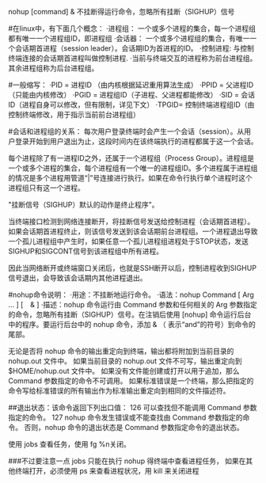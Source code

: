 nohup [command] & 不挂断得运行命令，忽略所有挂断（SIGHUP）信号

#在linux中，有下面几个概念：
·进程组： 一个或多个进程的集合，每一个进程组都有唯一一个进程组ID，即进程组 
·会话器： 一个或多个进程组的集合，有唯一一个会话期首进程（session leader）。会话期ID为首进程的ID。 
·控制进程: 与控制终端连接的会话期首进程叫做控制进程. 
·当前与终端交互的进程称为前台进程组。其余进程组称为后台进程组。

#一般缩写：
·PID = 进程ID （由内核根据延迟重用算法生成） 
·PPID = 父进程ID（只能由内核修改） 
·PGID = 进程组ID（子进程、父进程都能修改） 
·SID = 会话ID（进程自身可以修改，但有限制，详见下文） 
·TPGID= 控制终端进程组ID（由控制终端修改，用于指示当前前台进程组）

#会话和进程组的关系：
每次用户登录终端时会产生一个会话（session）。从用户登录开始到用户退出为止，这段时间内在该终端执行的进程都属于这一个会话。

每个进程除了有一进程ID之外，还属于一个进程组（Process Group）。进程组是一个或多个进程的集合，每个进程组有一个唯一的进程组ID。多个进程属于进程组的情况是多个进程用管道“|”号连接进行执行。如果在命令行执行单个进程时这个进程组只有这一个进程。

"挂断信号（SIGHUP）默认的动作是终止程序"。

当终端接口检测到网络连接断开，将挂断信号发送给控制进程（会话期首进程）。如果会话期首进程终止，则该信号发送到该会话期前台进程组。一个进程退出导致一个孤儿进程组中产生时，如果任意一个孤儿进程组进程处于STOP状态，发送SIGHUP和SIGCONT信号到该进程组中所有进程。

因此当网络断开或终端窗口关闭后，也就是SSH断开以后，控制进程收到SIGHUP信号退出，会导致该会话期内其他进程退出。

#nohup命令说明：
·用途：不挂断地运行命令。 
·语法：nohup Command [ Arg … ] [　& ] 
·描述：nohup 命令运行由 Command 参数和任何相关的 Arg 参数指定的命令，忽略所有挂断（SIGHUP）信号。在注销后使用 [nohup] 命令运行后台中的程序。要运行后台中的 nohup 命令，添加 & （ 表示“and”的符号）到命令的尾部。

无论是否将 nohup 命令的输出重定向到终端，输出都将附加到当前目录的 nohup.out 文件中。
如果当前目录的 nohup.out 文件不可写，输出重定向到 $HOME/nohup.out 文件中。
如果没有文件能创建或打开以用于追加，那么 Command 参数指定的命令不可调用。
如果标准错误是一个终端，那么把指定的命令写给标准错误的所有输出作为标准输出重定向到相同的文件描述符。

##退出状态：该命令返回下列出口值：
126 可以查找但不能调用 Command 参数指定的命令。 
127 nohup 命令发生错误或不能查找由 Command 参数指定的命令。 
否则，nohup 命令的退出状态是 Command 参数指定命令的退出状态。

使用 jobs 查看任务，使用 fg %n关闭。

###不过要注意一点
jobs 只能在执行 nohup 得终端中查看进程任务，
如果在其他终端打开，必须使用 ps 来查看进程状况，用 kill 来关闭进程

